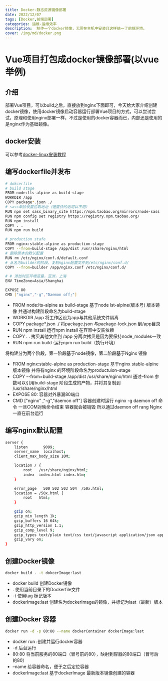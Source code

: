 ```yaml
---
title: Docker-静态资源镜像部署
date: 2022/12/07
tags: [Docker,前端部署]
categories: 运维-运维效率
description:  制作一个docker镜像，无需在主机中安装且这样统一了前端环境。
cover: /img/md/docker.png
---
```


# Vue项目打包成docker镜像部署(以vue举例)

## 介绍
部署Vue项目，可以build之后，直接放到nginx下面即可，今天给大家介绍创建docker镜像，使用docker镜像启动容器运行部署Vue项目的方式，可以尝试尝试，原理和使用nginx部署一样，不过是使用的docker容器而已，内部还是使用的是nginx作为基础镜像。

## docker安装
可以参考[docker-linux安装教程](https://winner-XW.github.io/2022/08/07/docker-install/)

## 编写dockerfile并发布
```bash
# dokcerfile
# build stage
FROM node:lts-alpine as build-stage
WORKDIR /app
COPY package*.json ./
# sass单独设置拉取地址（速度快的话可以不用）
RUN npm set sass_binary_site https://npm.taobao.org/mirrors/node-sass
RUN npm config set registry https://registry.npm.taobao.org/
RUN npm install
COPY . .
RUN npm run build

# production stafe 
FROM nginx:stable-alpine as production-stage
COPY --from=build-stage /app/dist /usr/share/nginx/html
# 删除原本的默认配置
RUN rm /etc/nginx/conf.d/default.conf
# 从名为builder的阶段，复制nginx配置文件到/etc/nginx/conf.d/
COPY --from=builder /app/nginx.conf /etc/nginx/conf.d/

# # 添加时区环境变量，亚洲，上海
ENV TimeZone=Asia/Shanghai

EXPOSE 80
CMD ["nginx","-g","Daemon off;"]
```

- FROM node:lts-alpine as build-stage 基于node lst-alpine(版本号) 版本镜像 并通过构建阶段命名为build-stage
- WORKDIR /app 将工作区设为app与其他系统文件隔离
- COPY package*.json ./ 将package.json 与package-lock.json 到/app目录
- RUN npm install 运行npm install 在容器中安装依赖
- COPY . . 拷贝其他文件到 /app 分两次拷贝是因为要保持node_modules一致
- RUN npm run build :运行npm run build（执行环境）

将构建分为两个阶段，第一阶段基于node镜像，第二阶段基于Nginx 镜像

- FROM nginx:stable-alpine as production-stage 基于nginx stable-alpine 版本镜像 并将有nginx 的环境阶段命名为productuion-stage
- COPY --from=build-stage /app/dist /usr/share/nginx/html 通过–from 参数可以引用build-stage 阶段生成的产物，并将其复制到 /usr/share/nginx/html
- EXPOSE 80: 容器对外暴漏80端口
- CMD ["nginx" ,"-g","daemon off"] 容器创建时运行 nginx -g daemon off 命令 一旦COM对映命令结束 容器就会被销毁 所以通过daemon off rang Nginx 一直在前台运行

## 编写nginx默认配置
```bash
server {
    listen       9099;
    server_name  localhost;
    client_max_body_size 10M;

    location / {
        root   /usr/share/nginx/html;
        index  index.html index.htm;
    }

    error_page   500 502 503 504  /50x.html;
    location = /50x.html {
        root   html;
    }

    gzip on;
    gzip_min_length 1k;
    gzip_buffers 16 64k;
    gzip_http_version 1.1;
    gzip_comp_level 9;
    gzip_types text/plain text/css text/javascript application/json application/javascript application/x-javascript application/xml application/x-httpd-php image/jpeg image/gif image/png font/ttf font/otf image/svg+xml;
    gzip_vary on;   
}
```

## 创建Docker镜像
```bash
docker build . -t dokcerImage:last
```
- docker build 创建Docker镜像
- . 使用当前目录下的Dockerfile文件
- -t 使用tag 标记版本
- dockerImage:last 创建名为dockerImage的镜像，并标记为last（最新）版本

## 创建Docker 容器
```bash
docker run -d -p 80:80 --name dockerContainer dockerImage:last
```

- docker run :创建并运行docker容器
- -d 后台运行
- 80:80 将当前服务的80端口（冒号前的80），映射到容器的80端口（冒号后的80）
- –name 给容器命名，便于之后定位容器
- dockerImage:last 基于dockerImage 最新版本镜像创建的容器